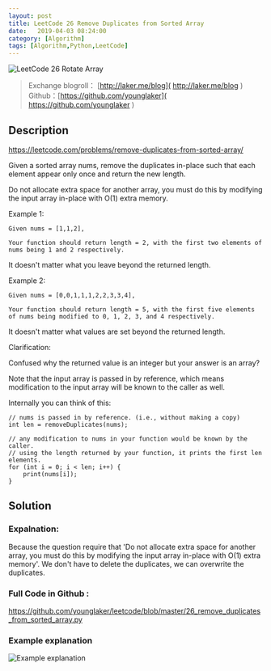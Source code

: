 ```yaml
---
layout: post
title: LeetCode 26 Remove Duplicates from Sorted Array
date:   2019-04-03 08:24:00
category: [Algorithm]
tags: [Algorithm,Python,LeetCode]
---
```


![LeetCode 26 Rotate Array](https://wx4.sinaimg.cn/large/6d184cefgy1g008qty954j20p0046aaf.jpg)

<!--more-->

> Exchange blogroll： [http://laker.me/blog]( http://laker.me/blog )
> Github：[https://github.com/younglaker]( https://github.com/younglaker )


## Description

https://leetcode.com/problems/remove-duplicates-from-sorted-array/

Given a sorted array nums, remove the duplicates in-place such that each element appear only once and return the new length.

Do not allocate extra space for another array, you must do this by modifying the input array in-place with O(1) extra memory.

Example 1:

    Given nums = [1,1,2],

    Your function should return length = 2, with the first two elements of nums being 1 and 2 respectively.

It doesn't matter what you leave beyond the returned length.

Example 2:

    Given nums = [0,0,1,1,1,2,2,3,3,4],

    Your function should return length = 5, with the first five elements of nums being modified to 0, 1, 2, 3, and 4 respectively.

It doesn't matter what values are set beyond the returned length.

Clarification:

Confused why the returned value is an integer but your answer is an array?

Note that the input array is passed in by reference, which means modification to the input array will be known to the caller as well.

Internally you can think of this:

```
// nums is passed in by reference. (i.e., without making a copy)
int len = removeDuplicates(nums);

// any modification to nums in your function would be known by the caller.
// using the length returned by your function, it prints the first len elements.
for (int i = 0; i < len; i++) {
    print(nums[i]);
}
```

## Solution

### Expalnation:

Because the question require that 'Do not allocate extra space for another array, you must do this by modifying the input array in-place with O(1) extra memory'. We don't have to delete the duplicates, we can overwrite the duplicates.

### Full Code in Github :

https://github.com/younglaker/leetcode/blob/master/26_remove_duplicates_from_sorted_array.py

### Example explanation

![Example explanation](https://ws3.sinaimg.cn/mw690/6d184cefly1g0adk9xo90j217d1vl7u8.jpg)